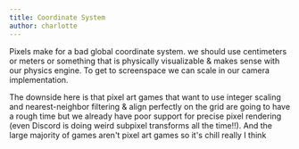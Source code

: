 ```yaml
---
title: Coordinate System
author: charlotte
---
```


Pixels make for a bad global coordinate system. we should use centimeters or meters or something that is physically visualizable & makes sense with our physics engine. To get to screenspace we can scale in our camera implementation.

The downside here is that pixel art games that want to use integer scaling and nearest-neighbor filtering & align perfectly on the grid are going to have a rough time but we already have poor support for precise pixel rendering (even Discord is doing weird subpixel transforms all the time!!). And the large majority of games aren't pixel art games so it's chill really I think
